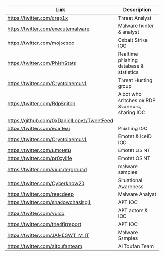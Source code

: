 |Link| Description |
| ------ | ------ |
|https://twitter.com/crep1x | Threat Analyst |
|https://twitter.com/executemalware | Malware hunter & analyst |
|https://twitter.com/mojoesec | Cobalt Strike IOC |
|https://twitter.com/PhishStats | Realtime phishing database & statistics |
|https://twitter.com/Cryptolaemus1 | Threat Hunting group |
|https://twitter.com/RdpSnitch | A bot who snitches on RDP Scanners, sharing IOC |
|https://github.com/0xDanielLopez/TweetFeed|
|https://twitter.com/ecarlesi | Phishing IOC | 
|https://twitter.com/Cryptolaemus1 | Emotet & IceID IOC |
|https://twitter.com/EmotetB | Emotet OSINT | 
|https://twitter.com/pr0xylife | Emotet OSINT |
|https://twitter.com/vxunderground | malware samples |
|https://twitter.com/Cyberknow20 | Situational Awareness |
https://twitter.com/reecdeep | Malware Analyst |
|https://twitter.com/shadowchasing1 | APT IOC |
|https://twitter.com/vuldb | APT actors & IOC |
|https://twitter.com/thedfirreport | APT IOC |
|https://twitter.com/JAMESWT_MHT | Malware Samples |
|https://twitter.com/altoufanteam | Al Toufan Team |
